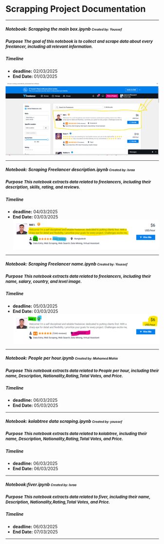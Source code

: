 # Scrapping Project Documentation

---

##### Notebook: Scrapping the main box.ipynb <font size="1">Created by: Youssef</font>
##### Purpose <font size="2">The goal of this notebook is to collect and scrape data about every freelancer, including all relevant information.</font>
##### Timeline
- **deadline:** 02/03/2025
- **End Date:** 01/03/2025

![The main box](img/the_main_box.png)

---
##### Notebook: Scraping Freelancer description.ipynb <font size="1">Created by: Israa </font>
##### Purpose <font size="2">This notebook extracts data related to **freelancers**, including their **description**, **skills**, **rating**, and **reviews**.</font>
##### Timeline
- **deadline:** 04/03/2025
- **End Date:** 03/03/2025
![Freelancer Level](img/discrrabtion.png)

---
##### Notebook: Scraping Freelancer name.ipynb <font size="1">Created by: Youssef</font>
##### Purpose <font size="2">This notebook extracts data related to **freelancers**, including their **name**, **salary**, **country**, and **level image**.</font>
##### Timeline
- **deadline:** 05/03/2025
- **End Date:** 03/03/2025
![Freelancer Level](img/name.png)

---
##### Notebook: People per hour.ipynb <font size="1">Created by: Mohamed Mohie</font>
##### Purpose <font size="2">This notebook extracts data related to **People per hour**, including their **name**, **Description**, **Nationality**,**Rating**,**Total Votes**, and **Price**.</font>
##### Timeline
- **deadline:** 06/03/2025
- **End Date:** 05/03/2025
---
##### Notebook: kolabtree data scraping.ipynb <font size="1">Created by: youssef</font>
##### Purpose <font size="2">This notebook extracts data related to **kolabtree**, including their **name**, **Description**, **Nationality**,**Rating**,**Total Votes**, and **Price**.</font>
##### Timeline
- **deadline:** 06/03/2025
- **End Date:** 06/03/2025
---
##### Notebook:fiver.ipynb <font size="1">Created by: Israa</font>
##### Purpose <font size="2">This notebook extracts data related to **fiver**, including their **name**, **Description**, **Nationality**,**Rating**,**Total Votes**, and **Price**.</font>
##### Timeline
- **deadline:** 06/03/2025
- **End Date:** 07/03/2025
---




